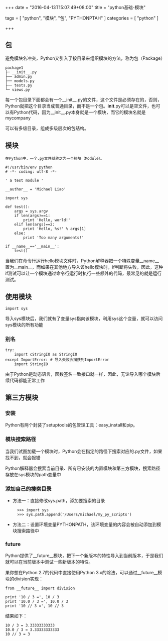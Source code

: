 +++
date = "2016-04-13T15:07:49+08:00"
title = "python基础-模块"

tags = [ "python", "模块", "包", "PYTHONPTAH" ]
categories = [
  "python"
]

+++

## 包

避免模块名冲突，Python又引入了按目录来组织模块的方法，称为包（Package）


    package1
    ├─ __init__.py
    ├── admin.py
    ├── models.py
    ├── tests.py
    └─ views.py
<!--more-->

每一个包目录下面都会有一个__init__.py的文件，这个文件是必须存在的，否则，Python就把这个目录当成普通目录，而不是一个包。__init__.py可以是空文件，也可以有Python代码，因为__init__.py本身就是一个模块，而它的模块名就是mycompany

可以有多级目录，组成多级层次的包结构。

## 模块

    在Python中，一个.py文件就称之为一个模块（Module）。

    #!/usr/bin/env python
    # -*- coding: utf-8 -*-

    ' a test module '

    __author__ = 'Michael Liao'

    import sys

    def test():
        args = sys.argv
        if len(args)==1:
            print 'Hello, world!'
        elif len(args)==2:
            print 'Hello, %s!' % args[1]
        else:
            print 'Too many arguments!'

    if __name__=='__main__':
        test()

当我们在命令行运行hello模块文件时，Python解释器把一个特殊变量__name__置为__main__，而如果在其他地方导入该hello模块时，if判断将失败，因此，这种if测试可以让一个模块通过命令行运行时执行一些额外的代码，最常见的就是运行测试。

## 使用模块

    import sys

导入sys模块后，我们就有了变量sys指向该模块，利用sys这个变量，就可以访问sys模块的所有功能


### 别名

    try:
        import cStringIO as StringIO
    except ImportError: # 导入失败会捕获到ImportError
        import StringIO

由于Python是动态语言，函数签名一致接口就一样，因此，无论导入哪个模块后续代码都能正常工作


## 第三方模块

### 安装

Python有两个封装了setuptools的包管理工具：easy_install和pip。

### 模块搜索路径

当我们试图加载一个模块时，Python会在指定的路径下搜索对应的.py文件，如果找不到，就会报错

Python解释器会搜索当前目录、所有已安装的内置模块和第三方模块，搜索路径存放在sys模块的path变量中

### 添加自己的搜索目录

* 方法一：直接修改sys.path，添加要搜索的目录

        >>> import sys
        >>> sys.path.append('/Users/michael/my_py_scripts')

* 方法二：设置环境变量PYTHONPATH，该环境变量的内容会被自动添加到模块搜索路径中


### future

Python提供了__future__模块，把下一个新版本的特性导入到当前版本，于是我们就可以在当前版本中测试一些新版本的特性。

果你想在Python 2.7的代码中直接使用Python 3.x的除法，可以通过__future__模块的division实现：

    from __future__ import division

    print '10 / 3 =', 10 / 3
    print '10.0 / 3 =', 10.0 / 3
    print '10 // 3 =', 10 // 3

结果如下：

    10 / 3 = 3.33333333333
    10.0 / 3 = 3.33333333333
    10 // 3 = 3
